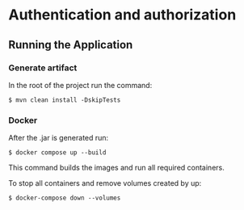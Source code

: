 # Authentication and authorization


## Running the Application

### Generate artifact

In the root of the project run the command:

`$ mvn clean install -DskipTests`

### Docker

After the .jar is generated run:

`$ docker compose up --build`

This command builds the images and run all required containers.

To stop all containers and remove volumes created by up:

`$ docker-compose down --volumes`